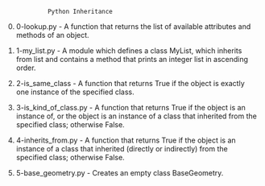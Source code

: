				Python Inheritance
0. 0-lookup.py - A function that returns the list of available attributes and methods of an object.

1. 1-my_list.py - A module which defines a class MyList, which inherits from list and contains a method that prints an integer list in ascending order.

2. 2-is_same_class - A function that returns True if the object is exactly one instance of the specified class.

3. 3-is_kind_of_class.py - A function that returns True if the object is an instance of, or the object is an instance of a class that inherited from the specified class; otherwise False.

4. 4-inherits_from.py - A function that returns True if the object is an instance of a class that inherited (directly or indirectly) from the specified class; otherwise False.

5. 5-base_geometry.py - Creates an empty class BaseGeometry.
